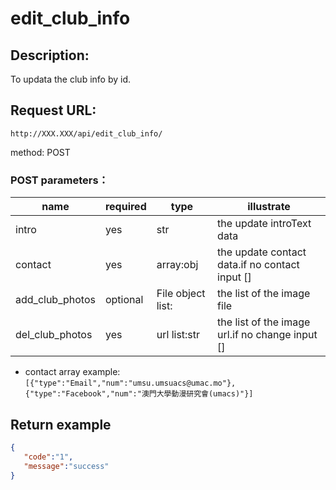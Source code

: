 ﻿# edit_club_info
## Description:
 To updata the club info by id.

## Request URL:
`http://XXX.XXX/api/edit_club_info/`

method: POST

### POST parameters：
| name            | required  | type              | illustrate                                      |
|-----------------|-----------|-------------------|-------------------------------------------------|
| intro           | yes       | str               | the update introText data                       |
| contact         | yes       | array:obj         | the update contact data.if no contact input []  |
| add_club_photos | optional  | File object list: | the list of the image file                      |
| del_club_photos | yes       | url list:str      | the list of the image url.if no change input [] |

 * contact array example:
 `[{"type":"Email","num":"umsu.umsuacs@umac.mo"},{"type":"Facebook","num":"澳門大學動漫研究會(umacs)"}]`



## Return example
```json
{
   "code":"1",
   "message":"success"
}
```
